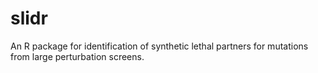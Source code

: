 # slidr
An R package for identification of synthetic lethal partners for mutations from large perturbation screens.
